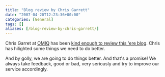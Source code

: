 ```yaml
---
title: "Blog review by Chris Garrett"
date: "2007-04-20T12:23:36+00:00"
categories: [General]
tags: []
aliases: [/blog-review-by-chris-garrett/]
---
```


Chris Garret at [OMIQ](http://www.omiq.com/) has been [kind enough to review this 'ere blog](http://www.chrisg.com/blog-critique-openxtra-blog/). Chris has hilighted some things we need to do better.

And by golly, we are going to do things better. And that's a promise! We always take feedback, good or bad, very seriously and try to improve our service accordingly.
